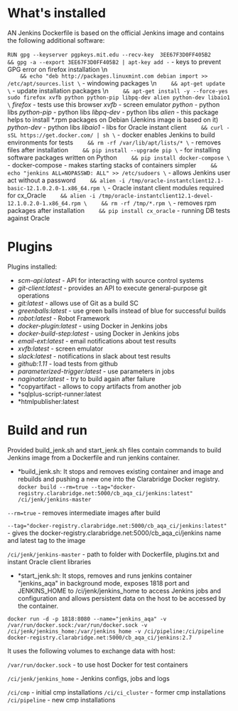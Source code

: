 
# What's installed

AN Jenkins Dockerfile is based on the official Jenkins image and contains the following additional software:

```RUN gpg --keyserver pgpkeys.mit.edu --recv-key  3EE67F3D0FF405B2``` 
```    && gpg -a --export 3EE67F3D0FF405B2 | apt-key add -``` - keys to prevent GPG error on firefox installation \n  
```    && echo "deb http://packages.linuxmint.com debian import >> /etc/apt/sources.list \``` - windowing packages \n
```    && apt-get update \``` - update installation packages \n
```    && apt-get install -y --force-yes sudo firefox xvfb python python-pip libpq-dev alien python-dev libaio1 \```
*firefox* - tests use this browser
*xvfb* - screen emulator
*python* - python libs
*python-pip* - python libs
*libpq-dev* - python libs
*alien* - this package helps to install *.rpm packages on Debian (Jenkins image is based on it)
*python-dev* -  python libs
*libaio1* - libs for Oracle instant client
```    && curl -sSL https://get.docker.com/ | sh \``` - docker enables Jenkins to build environments for tests
```    && rm -rf /var/lib/apt/lists/* \``` - removes files after installation
```    && pip install --upgrade pip \``` - for installing software packages written on Python
```    && pip install docker-compose \```  - docker-compose - makes starting stacks of containers simpler
```    && echo "jenkins ALL=NOPASSWD: ALL" >> /etc/sudoers \``` - allows Jenkins user act without a password
```    && alien -i /tmp/oracle-instantclient12.1-basic-12.1.0.2.0-1.x86_64.rpm \``` - Oracle instant client modules required for cx_Oracle
```    && alien -i /tmp/oracle-instantclient12.1-devel-12.1.0.2.0-1.x86_64.rpm \```
```    && rm -rf /tmp/*.rpm \``` - removes rpm packages after installation
```    && pip install cx_oracle``` - running DB tests against Oracle

# Plugins

Plugins installed:
* *scm-api:latest* - API for interacting with source control systems
* *git-client:latest* - provides an API to execute general-purpose git operations
* *git:latest* - allows use of Git as a build SC
* *greenballs:latest* - use green balls instead of blue for successful builds
* *robot:latest* - Robot Framework
* *docker-plugin:latest* - using Docker in Jenkins jobs
* *docker-build-step:latest* - using Docker in Jenkins jobs
* *email-ext:latest* - email notifications about test results
* *xvfb:latest* - screen emulator
* *slack:latest* - notifications in slack about test results
* *github:1.11* - load tests from github
* *parameterized-trigger:latest* - use parameters in jobs
* *naginator:latest* - try to build again after failure
* *copyartifact - allows to copy artifacts from another job
* *sqlplus-script-runner:latest
* *htmlpublisher:latest

# Build and run

Provided build_jenk.sh and start_jenk.sh files contain commands to build Jenkins image from a Dockerfile and run
jenkins container.
* *build_jenk.sh:
It stops and removes existing container and image and rebuilds and pushing a new one into the Clarabridge Docker
registry.
```docker build --rm=true --tag="docker-registry.clarabridge.net:5000/cb_aqa_ci/jenkins:latest" /ci/jenk/jenkins-master```

```--rm=true``` - removes intermediate images after build

```--tag="docker-registry.clarabridge.net:5000/cb_aqa_ci/jenkins:latest"``` - gives the docker-registry.clarabridge.net:5000/cb_aqa_ci/jenkins name and latest tag to the image

```/ci/jenk/jenkins-master``` - path to folder with Dockerfile, plugins.txt and instant Oracle client libraries

* *start_jenk.sh:
It stops, removes and runs jenkins container "jenkins_aqa" in background mode, exposes 1818 port and JENKINS_HOME to
/ci/jenk/jenkins_home to access Jenkins jobs and configuration and allows persistent data on the host to be accessed
by the container.

```docker run -d -p 1818:8080 --name="jenkins_aqa" -v /var/run/docker.sock:/var/run/docker.sock -v /ci/jenk/jenkins_home:/var/jenkins_home -v /ci/pipeline:/ci/pipeline docker-registry.clarabridge.net:5000/cb_aqa_ci/jenkins:2.7```

It uses the following volumes to exchange data with host:

```/var/run/docker.sock``` - to use host Docker for test containers

```/ci/jenk/jenkins_home``` - Jenkins configs, jobs and logs

```/ci/cmp``` - initial cmp installations
```/ci/ci_cluster``` - former cmp installations
```/ci/pipeline``` - new cmp installations

